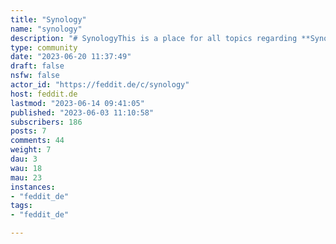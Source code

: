 ```yaml
---
title: "Synology" 
name: "synology"
description: "# SynologyThis is a place for all topics regarding **Synology hard- and software** - especially (but not limited to) their NAS devices. Just one thing: Let’s please be pleasant to each other and respect that people have different experience levels. Some are pros, some are noobs, yet everybody may have good ideas or interesting questions to ask and comments to make, and all of these shall be heard and appreciated. ❤️---And since we know from TV that all IT nerds  🤓 are `h4xx0rs` and wear hoodies all the time (if not even ski masks) in front of their computers, I chose an appropriate banner image ([image credit](https://pixabay.com/users/geralt-9301/))."
type: community
date: "2023-06-20 11:37:49"
draft: false
nsfw: false
actor_id: "https://feddit.de/c/synology"
host: feddit.de
lastmod: "2023-06-14 09:41:05"
published: "2023-06-03 11:10:58"
subscribers: 186
posts: 7
comments: 44
weight: 7
dau: 3
wau: 18
mau: 23
instances:
- "feddit_de"
tags: 
- "feddit_de"

---
```

